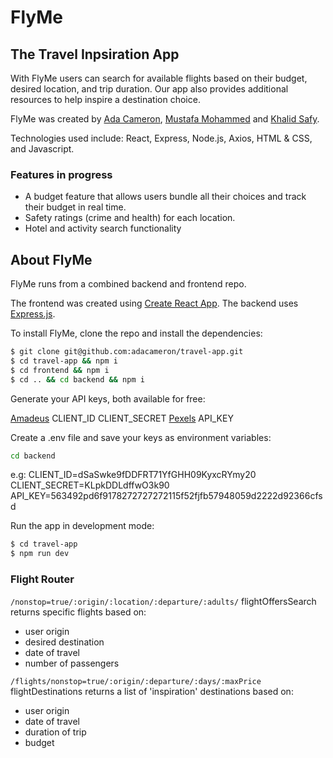 # FlyMe

## The Travel Inpsiration App

With FlyMe users can search for available flights based on their budget, desired location, and trip duration. Our app also provides additional resources to help inspire a destination choice. 
 
FlyMe was created by [Ada Cameron](https://github.com/adacameron), [Mustafa Mohammed](https://github.com/mustafamohamed-web) and [Khalid Safy](https://github.com/DaXian88).

Technologies used include: React, Express, Node.js, Axios, HTML & CSS, and Javascript.  

### Features in progress
<ul> 
    <li>A budget feature that allows users bundle all their choices and track their budget in real time.</li>
    <li>Safety ratings (crime and health) for each location.</li>
     <li>Hotel and activity search functionality</li>

</ul>

## About FlyMe

FlyMe runs from a combined backend and frontend repo.

The frontend was created using [Create React App](https://github.com/facebook/create-react-app).
The backend uses [Express.js](https://expressjs.com/).

To install FlyMe, clone the repo and install the dependencies:

```sh
$ git clone git@github.com:adacameron/travel-app.git
$ cd travel-app && npm i
$ cd frontend && npm i
$ cd .. && cd backend && npm i
```

Generate your API keys, both available for free:

[Amadeus](https://developers.amadeus.com/get-started/get-started-with-self-service-apis-335)
CLIENT_ID
CLIENT_SECRET
[Pexels](https://www.pexels.com/api/)
API_KEY

Create a .env file and save your keys as environment variables:

```sh
cd backend
```

e.g: 
CLIENT_ID=dSaSwke9fDDFRT71YfGHH09KyxcRYmy20
CLIENT_SECRET=KLpkDDLdffwO3k90
API_KEY=563492pd6f9178272727272115f52fjfb57948059d2222d92366cfsd

Run the app in development mode:
```sh
$ cd travel-app
$ npm run dev
```

### Flight Router
`/nonstop=true/:origin/:location/:departure/:adults/`
flightOffersSearch returns specific flights based on:
- user origin
- desired destination
- date of travel
- number of passengers

`/flights/nonstop=true/:origin/:departure/:days/:maxPrice`
flightDestinations returns a list of 'inspiration' destinations based on:
- user origin
- date of travel
- duration of trip
- budget
